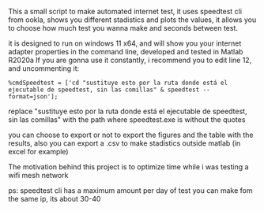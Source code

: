 This a small script to make automated internet test, it uses speedtest cli from ookla, shows you different stadistics and plots the values,
it allows you to choose how much test you wanna make and seconds between test.

it is designed to run on windows 11 x64, and will show you your internet adapter properties in the command line,
developed and tested in Matlab R2020a
If you are gonna use it constantly, i recommend you to edit line 12, and uncommenting it:

    %cmdSpeedtest = ['cd "sustituye esto por la ruta donde está el ejecutable de speedtest, sin las comillas" & speedtest --format=json'];
replace "sustituye esto por la ruta donde está el ejecutable de speedtest, sin las comillas" with the path where speedtest.exe is without the quotes

you can choose to export or not to export the figures and the table with the results, also you can export a .csv to make stadistics outside matlab (in excel for example)

The motivation behind this project is to optimize time while i was testing a wifi mesh network

ps: speedtest cli has a maximum amount per day of test you can make fom the same ip, its about 30-40 
